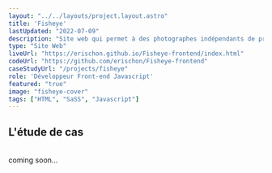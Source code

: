 ```yaml
---
layout: "../../layouts/project.layout.astro"
title: 'Fisheye'
lastUpdated: "2022-07-09"
description: "Site web qui permet à des photographes indépendants de présenter leurs meilleurs travaux."
type: "Site Web"
liveUrl: "https://erischon.github.io/Fisheye-frontend/index.html"
codeUrl: "https://github.com/erischon/Fisheye-frontend"
caseStudyUrl: "/projects/fisheye"
role: 'Développeur Front-end Javascript'
featured: "true"
image: "fisheye-cover"
tags: ["HTML", "SaSS", "Javascript"]
---
```


## L'étude de cas  
  <br/>
coming soon...